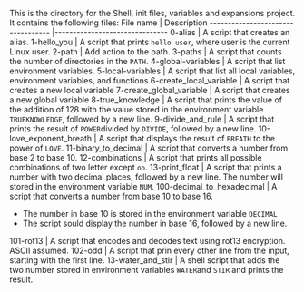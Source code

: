 This is the directory for the Shell, init files, variables and expansions project. It contains the following files:
File name				| Description
----------------------------------	|-------------------------------
0-alias					| A script that creates an alias.
1-hello_you				| A script that prints `hello user`, where user is the current Linux user.
2-path					| Add action to the path.
3-paths					| A script that counts the number of directories in the `PATH`.
4-global-variables			| A script that list environment variables.
5-local-variables			| A script that list all local variables, environment variables, and functions
6-create_local_variable			| A script that creates a new local variable
7-create_global_variable		| A script that creates a new global variable
8-true_knowledge			| A script that prints the value of the addition of 128 with the value stored in the environment variable `TRUEKNOWLEDGE`, followed by a new line.
9-divide_and_rule			| A script that prints the result of `POWER`divided by `DIVIDE`, followed by a new line.
10-love_exponent_breath			| A script that displays the result of `BREATH` to the power of `LOVE`.
11-binary_to_decimal			| A script that converts a number from base 2 to base 10.
12-combinations				| A script that prints all possible combinations of two letter except `oo`.
13-print_float				| A script that prints a number with two decimal places, followed by a new line. The number will stored in the environment variable `NUM`.
100-decimal_to_hexadecimal		| A script that converts a number from base 10 to base 16. <ul><li>The number in base 10 is stored in the environment variable `DECIMAL`</li><li>The script sould display the number in base 16, followed by a new line.</li></ul>
101-rot13				| A script that encodes and decodes text using rot13 encryption. ASCII assumed.
102-odd					| A script that prin every other line from the input, starting with the first line.
13-water_and_stir			| A shell script that adds the two number stored in environment variables `WATER`and `STIR` and prints the result. 
